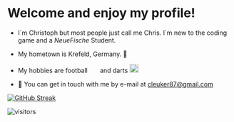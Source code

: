 # Welcome and enjoy my profile!
- I´m Christoph but most people just call me Chris. I´m new to the coding game and a _NeueFische_ Student.

- My hometown is Krefeld, Germany. 🏡

- My hobbies are football <img src="https://upload.wikimedia.org/wikipedia/commons/thumb/f/f7/Hamburger_SV_logo.svg/1280px-Hamburger_SV_logo.svg.png" width="20px" height="15px"> and darts <img src="https://cdn.webshopapp.com/shops/250275/files/384801552/2000x2000x2/winmau-winmau-blade-6-dual-core-profi-dartboard.jpg" width="20px" height="20px">

- 💬 You can get in touch with me by e-mail at [cleuker87@gmail.com](mailto:cleuker87@gmail.com)

[![GitHub Streak](https://streak-stats.demolab.com?user=ChristophLeuker&theme=tokyonight&border_radius=12)](https://git.io/streak-stats)

![visitors](https://visitor-badge.glitch.me/badge?page_id=${ChristophLeuker}.${ChristophLeuker}&left_color=blue&right_color=red)
